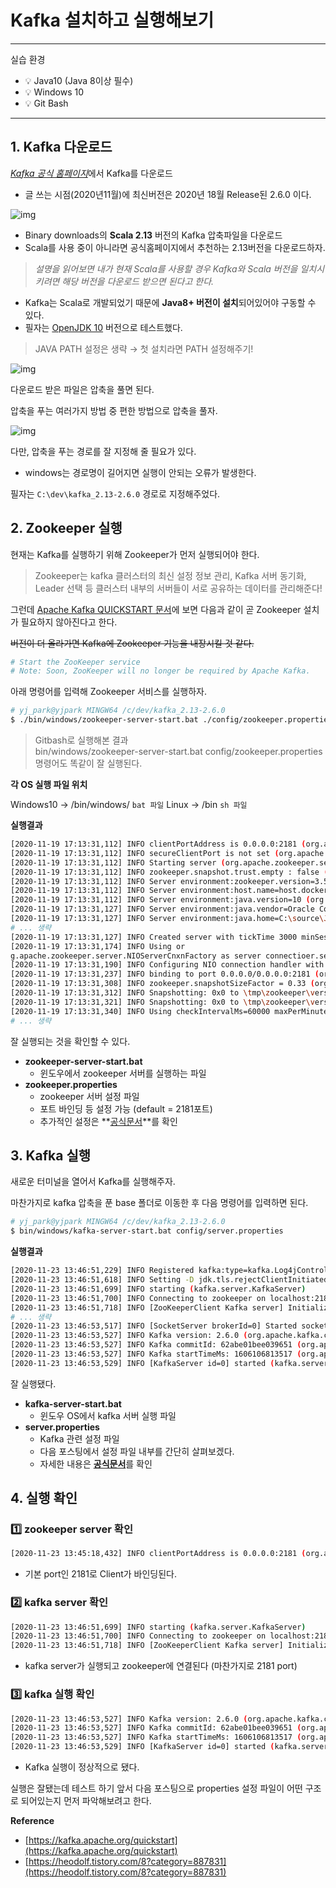 # Kafka 설치하고 실행해보기

---

실습 환경

- 💡 Java10 (Java 8이상 필수)
- 💡 Windows 10
- 💡 Git Bash

---

## **1. Kafka 다운로드**

[*Kafka 공식 홈페이지*](https://kafka.apache.org/downloads)에서 Kafka를 다운로드

- 글 쓰는 시점(2020년11월)에 최신버전은 2020년 18월 Release된 2.6.0 이다.

![img](../.vuepress/public/images/img-kafka/kafka07.png)

- Binary downloads의 **Scala 2.13** 버전의 Kafka 압축파일을 다운로드
- Scala를 사용 중이 아니라면 공식홈페이지에서 추천하는 2.13버전을 다운로드하자.

> *설명을 읽어보면 내가 현재 Scala를 사용할 경우 Kafka와 Scala 버전을 일치시키려면 해당 버전을 다운로드 받으면 된다고 한다.*

- Kafka는 Scala로 개발되었기 때문에 **Java8+ 버전이 설치**되어있어야 구동할 수 있다.
- 필자는 [OpenJDK 10](https://openjdk.java.net/projects/jdk/10/) 버전으로 테스트했다.

> JAVA PATH 설정은 생략 → 첫 설치라면 PATH 설정해주기!

![img](../.vuepress/public/images/img-kafka/kafka08.png)

다운로드 받은 파일은 압축을 풀면 된다.

압축을 푸는 여러가지 방법 중 편한 방법으로 압축을 풀자.

![img](../.vuepress/public/images/img-kafka/kafka09.png)

다만, 압축을 푸는 경로를 잘 지정해 줄 필요가 있다.

- windows는 경로명이 길어지면 실행이 안되는 오류가 발생한다.

필자는 `C:\dev\kafka_2.13-2.6.0` 경로로 지정해주었다.

## 2. Zookeeper 실행

현재는 Kafka를 실행하기 위해 Zookeeper가 먼저 실행되어야 한다. 

> Zookeeper는 kafka 클러스터의 최신 설정 정보 관리, Kafka 서버 동기화, Leader 선택 등 클러스터 내부의 서버들이 서로 공유하는 데이터를 관리해준다!

그런데 [Apache Kafka QUICKSTART 문서](https://kafka.apache.org/quickstart)에 보면 다음과 같이 곧 Zookeeper 설치가 필요하지 않아진다고 한다.

 ~~버전이 더 올라가면 Kafka에 Zookeeper 기능을 내장시킬 것 같다.~~

```bash
# Start the ZooKeeper service
# Note: Soon, ZooKeeper will no longer be required by Apache Kafka.
```

아래 명령어를 입력해 Zookeeper 서비스를 실행하자.

```bash
# yj_park@yjpark MINGW64 /c/dev/kafka_2.13-2.6.0
$ ./bin/windows/zookeeper-server-start.bat ./config/zookeeper.properties
```

> Gitbash로 실행해본 결과  
> bin/windows/zookeeper-server-start.bat config/zookeeper.properties  
> 명령어도 똑같이 잘 실행된다.

**각 OS 실행 파일 위치**

Windows10 → /bin/windows/ `bat 파일`
Linux → /bin `sh 파일`

**실행결과**

```bash
[2020-11-19 17:13:31,112] INFO clientPortAddress is 0.0.0.0:2181 (org.apache.zookeeper.server.quorum.QuorumPeerConfig)
[2020-11-19 17:13:31,112] INFO secureClientPort is not set (org.apache.zookeeper.server.quorum.QuorumPeerConfig)
[2020-11-19 17:13:31,112] INFO Starting server (org.apache.zookeeper.server.ZooKeeperServerMain)
[2020-11-19 17:13:31,112] INFO zookeeper.snapshot.trust.empty : false (org.apache.zookeeper.server.persistence.FileTxnSnapLog)
[2020-11-19 17:13:31,112] INFO Server environment:zookeeper.version=3.5.8-f439ca583e70862c3068a1f2a7d4d068eec33315, built on 05/04/2020 15:53 GMT (org.apache.zookeeper.server.ZooKeeperServer)
[2020-11-19 17:13:31,112] INFO Server environment:host.name=host.docker.internal (org.apache.zookeeper.server.ZooKeeperServer)
[2020-11-19 17:13:31,112] INFO Server environment:java.version=10 (org.apache.zookeeper.server.ZooKeeperServer)
[2020-11-19 17:13:31,127] INFO Server environment:java.vendor=Oracle Corporation (org.apache.zookeeper.server.ZooKeeperServer)
[2020-11-19 17:13:31,127] INFO Server environment:java.home=C:\source\Java\jdk-10 (org.apache.zookeeper.server.ZooKeeperServer)
# ... 생략
[2020-11-19 17:13:31,127] INFO Created server with tickTime 3000 minSessionTimeout 6000 maxSessionTimeout\version-2 snapdir \tmp\zookeeper\version-2 (org.apache.zookeeper.server.ZooKeeperServer)
[2020-11-19 17:13:31,174] INFO Using or
g.apache.zookeeper.server.NIOServerCnxnFactory as server connectioer.server.Se  rverCnxnFactory)
[2020-11-19 17:13:31,190] INFO Configuring NIO connection handler with 10s sessionless connection timeoutrker threads, and 64 kB direct buffers. (org.apache.zookeeper.server.NIOServerCnxnFactory)
[2020-11-19 17:13:31,237] INFO binding to port 0.0.0.0/0.0.0.0:2181 (org.apache.zookeeper.server.NIOServerCnxnFactory)
[2020-11-19 17:13:31,308] INFO zookeeper.snapshotSizeFactor = 0.33 (org.apache.zookeeper.server.ZKDatabase)
[2020-11-19 17:13:31,312] INFO Snapshotting: 0x0 to \tmp\zookeeper\version-2\snapshot.0 (org.apache.zookexnSnapLog)
[2020-11-19 17:13:31,321] INFO Snapshotting: 0x0 to \tmp\zookeeper\version-2\snapshot.0 (org.apache.zookexnSnapLog)
[2020-11-19 17:13:31,340] INFO Using checkIntervalMs=60000 maxPerMinute=10000 (org.apache.zookeeper.serve.ContainerManager)[2020-11-19 17:14:47,878] INFO Creating new log file: log.1 (org.apache.zookeeper.server.persistence.FileTxnLog)
# ... 생략
```

잘 실행되는 것을 확인할 수 있다.

- **zookeeper-server-start.bat**
    - 윈도우에서 zookeeper 서버를 실행하는 파일
- **zookeeper.properties**
    - zookeeper 서버 설정 파일
    - 포트 바인딩 등 설정 가능 (default = 2181포트)
    - 추가적인 설정은 **[공식문서](https://zookeeper.apache.org/doc/r3.1.2/zookeeperAdmin.html#sc_configuration)**를 확인

## 3. Kafka 실행

새로운 터미널을 열어서 Kafka를 실행해주자.

마찬가지로 kafka 압축을 푼 base 폴더로 이동한 후 다음 명령어를 입력하면 된다.

```bash
# yj_park@yjpark MINGW64 /c/dev/kafka_2.13-2.6.0
$ bin/windows/kafka-server-start.bat config/server.properties
```

**실행결과**

```bash
[2020-11-23 13:46:51,229] INFO Registered kafka:type=kafka.Log4jController MBean (kafka.utils.Log4jControllerRegistration$)
[2020-11-23 13:46:51,618] INFO Setting -D jdk.tls.rejectClientInitiatedRenegotiation=true to disable client-initiated TLS renegotiation (org.apache.zookeeper.common.X509Util)
[2020-11-23 13:46:51,699] INFO starting (kafka.server.KafkaServer)
[2020-11-23 13:46:51,700] INFO Connecting to zookeeper on localhost:2181 (kafka.server.KafkaServer)
[2020-11-23 13:46:51,718] INFO [ZooKeeperClient Kafka server] Initializing a new session to localhost:2181. (kafka.zookeeper.ZooKeeperClient)
# ... 생략
[2020-11-23 13:46:53,517] INFO [SocketServer brokerId=0] Started socket server acceptors and processors (kafka.network.SocketServer)
[2020-11-23 13:46:53,527] INFO Kafka version: 2.6.0 (org.apache.kafka.common.utils.AppInfoParser)
[2020-11-23 13:46:53,527] INFO Kafka commitId: 62abe01bee039651 (org.apache.kafka.common.utils.AppInfoParser)
[2020-11-23 13:46:53,527] INFO Kafka startTimeMs: 1606106813517 (org.apache.kafka.common.utils.AppInfoParser)
[2020-11-23 13:46:53,529] INFO [KafkaServer id=0] started (kafka.server.KafkaServer)
```

잘 실행됐다.

- **kafka-server-start.bat**
    - 윈도우 OS에서 kafka 서버 실행 파일
- **server.properties**
    - Kafka 관련 설정 파일
    - 다음 포스팅에서 설정 파일 내부를 간단히 살펴보겠다.
    - 자세한 내용은 [**공식문서**](https://kafka.apache.org/documentation/#configuration)를 확인

## 4. 실행 확인

### 1️⃣ zookeeper server 확인

```bash
[2020-11-23 13:45:18,432] INFO clientPortAddress is 0.0.0.0:2181 (org.apache.zookeeper.server.quorum.QuorumPeerConfig)
```

- 기본 port인 2181로 Client가 바인딩된다.

### 2️⃣ kafka server 확인

```bash
[2020-11-23 13:46:51,699] INFO starting (kafka.server.KafkaServer)
[2020-11-23 13:46:51,700] INFO Connecting to zookeeper on localhost:2181 (kafka.server.KafkaServer)
[2020-11-23 13:46:51,718] INFO [ZooKeeperClient Kafka server] Initializing a new session to localhost:2181. (kafka.zookeeper.ZooKeeperClient)
```

- kafka server가 실행되고 zookeeper에 연결된다 (마찬가지로 2181 port)

### 3️⃣ kafka 실행 확인

```bash
[2020-11-23 13:46:53,527] INFO Kafka version: 2.6.0 (org.apache.kafka.common.utils.AppInfoParser)
[2020-11-23 13:46:53,527] INFO Kafka commitId: 62abe01bee039651 (org.apache.kafka.common.utils.AppInfoParser)
[2020-11-23 13:46:53,527] INFO Kafka startTimeMs: 1606106813517 (org.apache.kafka.common.utils.AppInfoParser)
[2020-11-23 13:46:53,529] INFO [KafkaServer id=0] started (kafka.server.KafkaServer)
```

- Kafka 실행이 정상적으로 됐다.

실행은 잘됐는데 테스트 하기 앞서 다음 포스팅으로 properties 설정 파일이 어떤 구조로 되어있는지 먼저 파악해보려고 한다.

**Reference**

- [https://kafka.apache.org/quickstart](https://kafka.apache.org/quickstart)
- [https://heodolf.tistory.com/8?category=887831](https://heodolf.tistory.com/8?category=887831)